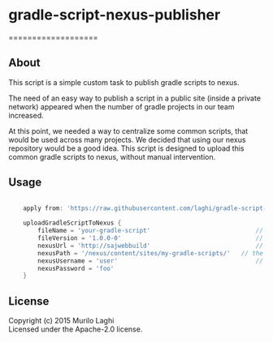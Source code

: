 # gradle-script-nexus-publisher
===================

## About
This script is a simple custom task to publish gradle scripts to nexus. 

The need of an easy way to publish a script in a public site (inside a private network) appeared when the number of gradle projects in our team increased. 

At this point, we needed a way to centralize some common scripts, that would be used across many projects. We decided that using our nexus repository would be a good idea. This script is designed to upload this common gradle scripts to nexus, without manual intervention. 

## Usage
```groovy

	apply from: 'https://raw.githubusercontent.com/laghi/gradle-script-nexus-publisher/master/gradle-nexus-publish.gradle'
	
	uploadGradleScriptToNexus {
		fileName = 'your-gradle-script' 							// name of the gradle script. Notice that the name of the script in nexus will be the same name of the file itself. The location is relative to the project directory
		fileVersion = '1.0.0-0'										// the version to be appended to the fileName
		nexusUrl = 'http://sajwebbuild' 						 	// the nexus url
		nexusPath = '/nexus/content/sites/my-gradle-scripts/' 	// the path in which the file script will be distributed
		nexusUsername = 'user'										// nexus auth user 
		nexusPassword = 'foo'											// nexus auth password
	}

```

## License
Copyright (c) 2015 Murilo Laghi  
Licensed under the Apache-2.0 license.